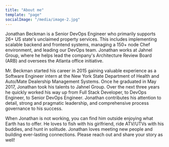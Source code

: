 ```yaml
---
title: "About me"
template: "page"
socialImage: "/media/image-2.jpg"
---
```


Jonathan Beckman is a Senior DevOps Engineer who primarily supports 26+ US state's unclaimed property services. This 
includes implementing scalable backend and frontend systems, managing a 150+ node Chef environment, and leading our
DevOps team. Jonathan works at Jahnel Group, where he helps lead the company's Architecture Review Board (ARB) and 
oversees the Atlanta office initiative.

Mr. Beckman started his career in 2015 gaining valuable experience as a Software Engineer intern at the New York State 
Department of Health and Auto/Mate Dealership Management Systems. Once he graduated in May 2017, Jonathan took his 
talents to Jahnel Group. Over the next three years he quickly worked his way up from Full Stack Developer, to DevOps 
Engineer, to Senior DevOps Engineer. Jonathan contributes his attention to detail, strong and pragmatic leadership, and 
comprehensive process governance to his success.

When Jonathan is not working, you can find him outside enjoying what Earth has to offer. He loves to fish with his 
girlfriend, ride ATV/UTVs with his buddies, and hunt in solitude. Jonathan loves meeting new people and building 
ever-lasting connections. Please reach out and share your story as well!
